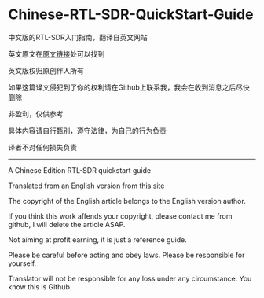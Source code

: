 # Chinese-RTL-SDR-QuickStart-Guide

中文版的RTL-SDR入门指南，翻译自英文网站

英文原文在[原文链接](https://www.rtl-sdr.com/rtl-sdr-quick-start-guide/)处可以找到

英文版权归原创作人所有

如果这篇译文侵犯到了你的权利请在Github上联系我，我会在收到消息之后尽快删除

非盈利，仅供参考

具体内容请自行甄别，遵守法律，为自己的行为负责

译者不对任何损失负责

------------------------------------

A Chinese Edition RTL-SDR quickstart guide

Translated from an English version from  [this site](https://www.rtl-sdr.com/rtl-sdr-quick-start-guide/)

The copyright of the English article belongs to the English version author.

If you think this work affends your copyright, please contact me from github, I will delete the article ASAP.

Not aiming at profit earning, it is just a reference guide.

Please be careful before acting and obey laws. Please be responsible for yourself.

Translator will not be responsible for any loss under any circumstance. You know this is Github.
